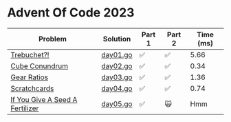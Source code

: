 # Advent Of Code 2023

| Problem | Solution | Part 1 | Part 2 | Time (ms) |
|-----|-----|--------|--------|------|
|[Trebuchet?!](https://adventofcode.com/2023/day/1)|[day01.go](https://github.com/NTaylor23/AoC_2023_Go/blob/main/days/day01.go)|✅|✅|5.66|
|[Cube Conundrum](https://adventofcode.com/2023/day/2)|[day02.go](https://github.com/NTaylor23/AoC_2023_Go/blob/main/days/day02.go)|✅|✅|0.34|
|[Gear Ratios](https://adventofcode.com/2023/day/3)|[day03.go](https://github.com/NTaylor23/AoC_2023_Go/blob/main/days/day03.go)|✅|✅|1.36|
|[Scratchcards](https://adventofcode.com/2023/day/4)|[day04.go](https://github.com/NTaylor23/AoC_2023_Go/blob/main/days/day04.go)|✅|✅|0.74|
|[If You Give A Seed A Fertilizer](https://adventofcode.com/2023/day/5)|[day05.go](https://github.com/NTaylor23/AoC_2023_Go/blob/main/days/day05.go)|✅|🙀|Hmm|
